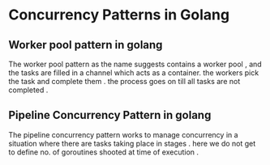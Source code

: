 # Concurrency Patterns in Golang

## Worker pool pattern in golang
The worker pool pattern as the name suggests contains a worker pool , and the tasks are filled in a channel which acts as a container. the workers pick the task and complete them . the process goes on till all tasks are not completed .

## Pipeline Concurrency Pattern in golang
The pipeline concurrency pattern works to manage concurrency in a situation where there are tasks taking place in stages . here we do not get to define no. of goroutines shooted at time of execution . 
